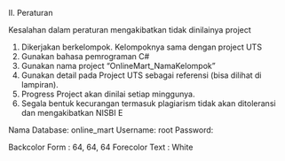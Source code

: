 II. Peraturan

Kesalahan dalam peraturan mengakibatkan tidak dinilainya project
1. Dikerjakan berkelompok. Kelompoknya sama dengan project UTS
2. Gunakan bahasa pemrograman C#
3. Gunakan nama project “OnlineMart_NamaKelompok”
4. Gunakan detail pada Project UTS sebagai referensi (bisa dilihat di lampiran).
5. Progress Project akan dinilai setiap minggunya.
6. Segala bentuk kecurangan termasuk plagiarism tidak akan ditoleransi dan
mengakibatkan NISBI E

Nama Database: online_mart
Username: root
Password: 

Backcolor Form : 64, 64, 64
Forecolor Text : White
